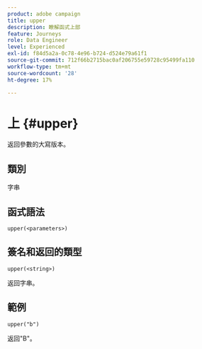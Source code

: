 ```yaml
---
product: adobe campaign
title: upper
description: 瞭解函式上部
feature: Journeys
role: Data Engineer
level: Experienced
exl-id: f84d5a2a-0c78-4e96-b724-d524e79a61f1
source-git-commit: 712f66b2715bac0af206755e59728c95499fa110
workflow-type: tm+mt
source-wordcount: '28'
ht-degree: 17%

---
```


# 上 {#upper}

返回參數的大寫版本。

## 類別

字串

## 函式語法

`upper(<parameters>)`

## 簽名和返回的類型

`upper(<string>)`

返回字串。

## 範例

`upper("b")`

返回&quot;B&quot;。
